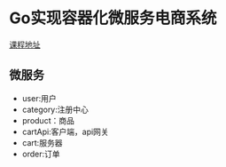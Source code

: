<!--
 * @Description: 
 * @Author: neozhang
 * @Date: 2022-01-30 18:30:12
 * @LastEditors: neozhang
 * @LastEditTime: 2022-03-07 22:29:45
-->
# Go实现容器化微服务电商系统  

[课程地址](https://coding.imooc.com/class/447.html)  

## 微服务  

- user:用户  
- category:注册中心  
- product：商品  
- cartApi:客户端，api网关  
- cart:服务器  
- order:订单
